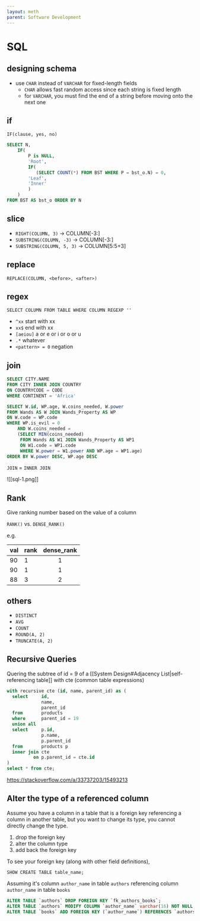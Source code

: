 ```yaml
---
layout: meth
parent: Software Development
---
```

# SQL

## designing schema

- use `CHAR` instead of `VARCHAR` for fixed-length fields
    - `CHAR` allows fast random access since each string is fixed length
    - for `VARCHAR`, you must find the end of a string before moving onto the next one

## if

`IF(clause, yes, no)`

```sql
SELECT N, 
    IF( 
        P is NULL, 
		'Root', 
        IF(
           (SELECT COUNT(*) FROM BST WHERE P = bst_o.N) = 0, 
		'Leaf',
        'Inner'
        )
    )
FROM BST AS bst_o ORDER BY N
```

## slice

- `RIGHT(COLUMN, 3)` → COLUMN[-3:]
- `SUBSTRING(COLUMN, -3)` → COLUMN[-3:]
- `SUBSTRING(COLUMN, 5, 3)` → COLUMN[5:5+3]

## replace

`REPLACE(COLUMN, <before>, <after>)`

## regex

```
SELECT COLUMN FROM TABLE WHERE COLUMN REGEXP ''
```

- `^xx` start with xx
- `xx$` end with xx
- `[aeiou]` a or e or i or o or u
- `.*` whatever
- `<pattern> = 0` negation

## join

```sql
SELECT CITY.NAME
FROM CITY INNER JOIN COUNTRY
ON COUNTRYCODE = CODE
WHERE CONTINENT = 'Africa'
```

```sql
SELECT W.id, WP.age, W.coins_needed, W.power 
FROM Wands AS W JOIN Wands_Property AS WP
ON W.code = WP.code
WHERE WP.is_evil = 0
    AND W.coins_needed = 
    (SELECT MIN(coins_needed) 
     FROM Wands AS W1 JOIN Wands_Property AS WP1 
     ON W1.code = WP1.code
     WHERE W.power = W1.power AND WP.age = WP1.age)
ORDER BY W.power DESC, WP.age DESC
```

`JOIN` = `INNER JOIN`  

![[sql-1.png]]

## Rank

Give ranking number based on the value of a column

`RANK()` vs. `DENSE_RANK()`

e.g.

| val | rank | dense_rank |
| --- | ---- |:----------:|
| 90  | 1    |     1      |
| 90  | 1    |     1      |
| 88  | 3    |     2      |

## others

- `DISTINCT`
- `AVG`
- `COUNT`
- `ROUND(A, 2)`
- `TRUNCATE(A, 2)`

## Recursive Queries

Quering the subtree of id = 9 of a [[System Design#Adjacency List|self-referencing table]] with cte (common table expressions)

```sql
with recursive cte (id, name, parent_id) as (
  select     id,
             name,
             parent_id
  from       products
  where      parent_id = 19
  union all
  select     p.id,
             p.name,
             p.parent_id
  from       products p
  inner join cte
          on p.parent_id = cte.id
)
select * from cte;
```

<https://stackoverflow.com/a/33737203/15493213>

## Alter the type of a referenced column

Assume you have a column in a table that is a foreign key referencing a column in another table, but you want to change its type, you cannot directly change the type.

1. drop the foreign key
2. alter the column type
3. add back the foreign key

To see your foreign key (along with other field definitions), 

```
SHOW CREATE TABLE table_name;
```

Assuming it's column `author_name` in table `authors` referencing column `author_name` in table `books`

```sql
ALTER TABLE `authors` DROP FOREIGN KEY `fk_authors_books`;
ALTER TABLE `authors` MODIFY COLUMN `author_name` varchar(16) NOT NULL
ALTER TABLE `books` ADD FOREIGN KEY (`author_name`) REFERENCES `authors` (`author_name`)
```



